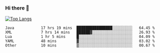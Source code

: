 ### Hi there 👋

[![Top Langs](https://github-readme-stats.vercel.app/api/top-langs/?username=OrionZiK&layout=compact)](https://github.com/OrionZiK/github-readme-stats)

<!--START_SECTION:waka-->

```text
Java            17 hrs 19 mins  ████████████████░░░░░░░░░   64.45 %
XML             7 hrs 14 mins   ██████▓░░░░░░░░░░░░░░░░░░   26.93 %
Lua             1 hr 5 mins     █░░░░░░░░░░░░░░░░░░░░░░░░   04.09 %
YAML            48 mins         ▓░░░░░░░░░░░░░░░░░░░░░░░░   03.02 %
Other           10 mins         ▒░░░░░░░░░░░░░░░░░░░░░░░░   00.67 %
```

<!--END_SECTION:waka-->

